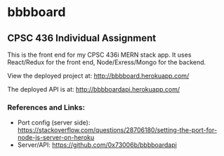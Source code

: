 # bbbboard

## CPSC 436 Individual Assignment

This is the front end for my CPSC 436i MERN stack app. It uses React/Redux for the front end, Node/Exress/Mongo for the backend.

View the deployed project at: http://bbbboard.herokuapp.com/

The deployed API is at: http://bbbboardapi.herokuapp.com/

### References and Links:
  * Port config (server side): https://stackoverflow.com/questions/28706180/setting-the-port-for-node-js-server-on-heroku
  * Server/API: https://github.com/0x73006b/bbbboardapi
